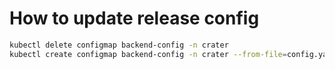 # How to update release config

```bash
kubectl delete configmap backend-config -n crater
kubectl create configmap backend-config -n crater --from-file=config.yaml=etc/release-config.yaml 
```